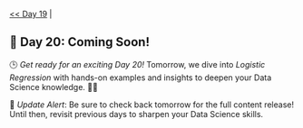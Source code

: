 [<< Day 19](../19_Linear%20Regression/19_Linear%20Regression.md) | <!--[Day 15 >>](../)-->
## 🚀 Day 20: Coming Soon!
🕒 *Get ready for an exciting Day 20!* Tomorrow, we dive into *Logistic Regression* with hands-on examples and insights to deepen your Data Science knowledge. 🔧✨

🔔 *Update Alert*: Be sure to check back tomorrow for the full content release! Until then, revisit previous days to sharpen your Data Science skills.
